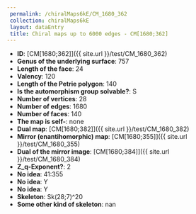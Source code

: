 ```yaml
--- 
 permalink: /chiralMaps6kE/CM_1680_362 
 collection: chiralMaps6kE
 layout: dataEntry
 title: Chiral maps up to 6000 edges - CM[1680;362]
---
```


- **ID**: [CM[1680;362]]({{ site.url }}/test/CM_1680_362)
- **Genus of the underlying surface**: 757
- **Length of the face**: 24
- **Valency**: 120
- **Length of the Petrie polygon**: 140
- **Is the automorphism group solvable?**: S
- **Number of vertices**: 28
- **Number of edges**: 1680
- **Number of faces**: 140
- **The map is self-**: none
- **Dual map**: [CM[1680;382]]({{ site.url }}/test/CM_1680_382)
- **Mirror (enantihomorphic) map**: [CM[1680;355]]({{ site.url }}/test/CM_1680_355)
- **Dual of the mirror image**: [CM[1680;384]]({{ site.url }}/test/CM_1680_384)
- **Z_q-Exponent?**: 2
- **No idea**:  41:355
- **No idea**: Y
- **No idea**: Y
- **Skeleton**: Sk(28;7)^20
- **Some other kind of skeleton**: nan
